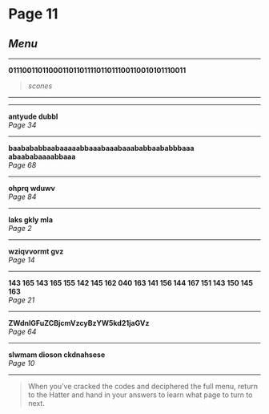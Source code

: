 

# Page 11

## *Menu*

---
**011100110110001101101111011011100110010101110011**  
> *scones*
---

---
**antyude dubbl**  
*Page 34*

---

**baabababbaabaaaaabbaaabaaabaaababbaababbbaaa  
abaababaaaabbaaa**  
*Page 68*

---

**ohprq wduwv**  
*Page 84*

---

**laks gkly mla**  
*Page 2*

---

**wziqvvormt gvz**  
*Page 14*

---

**143 165 143 165 155 142 145 162 040 163 141 156 144 167 151 143 150 145 163**  
*Page 21*

---

**ZWdnIGFuZCBjcmVzcyBzYW5kd21jaGVz**  
*Page 64*

---

**slwmam dioson ckdnahsese**  
*Page 10*

---

> When you’ve cracked the codes and deciphered the full menu, return to the Hatter and hand in your answers to learn what page to turn to next.



